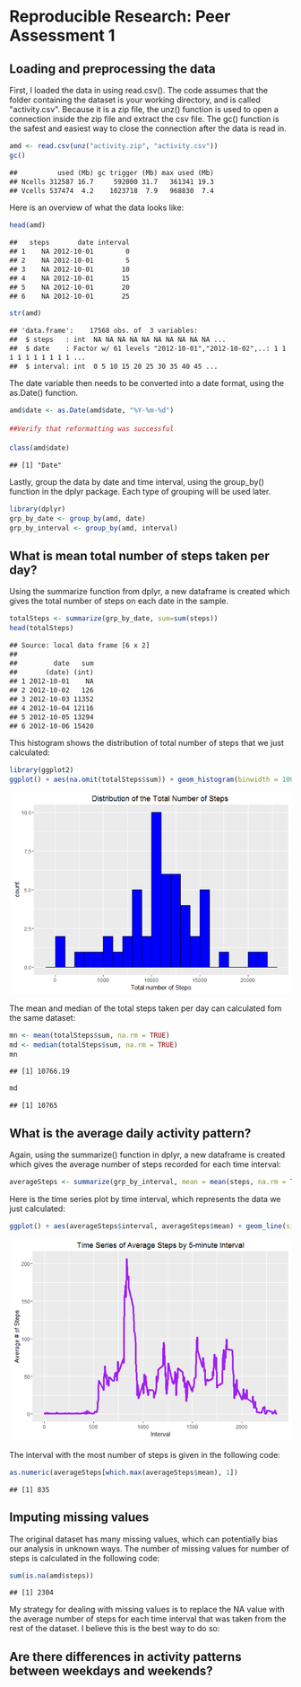 # Reproducible Research: Peer Assessment 1


## Loading and preprocessing the data

First, I loaded the data in using read.csv().  The code assumes that the folder containing the dataset is your working directory, and is called "activity.csv".  Because it is a zip file, the unz() function is used to open a connection inside the zip file and extract the csv file.  The gc() function is the safest and easiest way to close the connection after the data is read in.   


```r
amd <- read.csv(unz("activity.zip", "activity.csv"))
gc()
```

```
##          used (Mb) gc trigger (Mb) max used (Mb)
## Ncells 312587 16.7     592000 31.7   361341 19.3
## Vcells 537474  4.2    1023718  7.9   968830  7.4
```
Here is an overview of what the data looks like:


```r
head(amd)
```

```
##   steps       date interval
## 1    NA 2012-10-01        0
## 2    NA 2012-10-01        5
## 3    NA 2012-10-01       10
## 4    NA 2012-10-01       15
## 5    NA 2012-10-01       20
## 6    NA 2012-10-01       25
```

```r
str(amd)
```

```
## 'data.frame':	17568 obs. of  3 variables:
##  $ steps   : int  NA NA NA NA NA NA NA NA NA NA ...
##  $ date    : Factor w/ 61 levels "2012-10-01","2012-10-02",..: 1 1 1 1 1 1 1 1 1 1 ...
##  $ interval: int  0 5 10 15 20 25 30 35 40 45 ...
```

The date variable then needs to be converted into a date format, using the as.Date() function.    

```r
amd$date <- as.Date(amd$date, "%Y-%m-%d")

##Verify that reformatting was successful

class(amd$date)
```

```
## [1] "Date"
```

Lastly, group the data by date and time interval, using the group_by() function in the dplyr package. Each type of grouping will be used later.  


```r
library(dplyr)
grp_by_date <- group_by(amd, date)
grp_by_interval <- group_by(amd, interval)
```

## What is mean total number of steps taken per day?

Using the summarize function from dplyr, a new dataframe is created which gives the total number of steps on each date in the sample.   


```r
totalSteps <- summarize(grp_by_date, sum=sum(steps))
head(totalSteps)
```

```
## Source: local data frame [6 x 2]
## 
##         date   sum
##       (date) (int)
## 1 2012-10-01    NA
## 2 2012-10-02   126
## 3 2012-10-03 11352
## 4 2012-10-04 12116
## 5 2012-10-05 13294
## 6 2012-10-06 15420
```

This histogram shows the distribution of total number of steps that we just calculated:


```r
library(ggplot2)
ggplot() + aes(na.omit(totalSteps$sum)) + geom_histogram(binwidth = 1000, color = "black", fill = "blue") + labs(title = "Distribution of the Total Number of Steps ", x = "Total number of Steps")
```

![](PA1_template_files/figure-html/unnamed-chunk-6-1.png) 

The mean and median of the total steps taken per day can calculated fom the same dataset:


```r
mn <- mean(totalSteps$sum, na.rm = TRUE)
md <- median(totalSteps$sum, na.rm = TRUE)
mn
```

```
## [1] 10766.19
```

```r
md
```

```
## [1] 10765
```


## What is the average daily activity pattern?

Again, using the summarize() function in dplyr, a new dataframe is created which gives the average number of steps recorded for each time interval:


```r
averageSteps <- summarize(grp_by_interval, mean = mean(steps, na.rm = TRUE))
```

Here is the time series plot by time interval, which represents the data we just calculated:


```r
ggplot() + aes(averageSteps$interval, averageSteps$mean) + geom_line(size = 1.5, color = "purple") + labs(title = "Time Series of Average Steps by 5-minute Interval", x = "Interval", y = "Average # of Steps")
```

![](PA1_template_files/figure-html/unnamed-chunk-9-1.png) 

The interval with the most number of steps is given in the following code:


```r
as.numeric(averageSteps[which.max(averageSteps$mean), 1])
```

```
## [1] 835
```


## Imputing missing values

The original dataset has many missing values, which can potentially bias our analysis in unknown ways.  The number of missing values for number of steps is calculated in the following code:


```r
sum(is.na(amd$steps))
```

```
## [1] 2304
```

My strategy for dealing with missing values is to replace the NA value with the average number of steps for each time interval that was taken from the rest of the dataset. I believe this is the best way to do so:




## Are there differences in activity patterns between weekdays and weekends?
